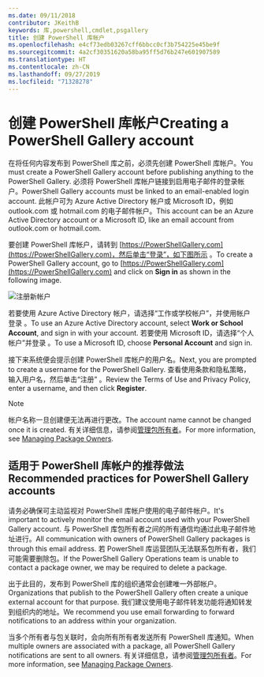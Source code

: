 ```yaml
---
ms.date: 09/11/2018
contributor: JKeithB
keywords: 库,powershell,cmdlet,psgallery
title: 创建 PowerShell 库帐户
ms.openlocfilehash: e4cf73edb03267cff6bbcc0cf3b754225e45be9f
ms.sourcegitcommit: 4a2cf30351620a58ba95ff5d76b247e601907589
ms.translationtype: HT
ms.contentlocale: zh-CN
ms.lasthandoff: 09/27/2019
ms.locfileid: "71328278"
---
```

# <a name="creating-a-powershell-gallery-account"></a><span data-ttu-id="c603a-103">创建 PowerShell 库帐户</span><span class="sxs-lookup"><span data-stu-id="c603a-103">Creating a PowerShell Gallery account</span></span>

<span data-ttu-id="c603a-104">在将任何内容发布到 PowerShell 库之前，必须先创建 PowerShell 库帐户。</span><span class="sxs-lookup"><span data-stu-id="c603a-104">You must create a PowerShell Gallery account before publishing anything to the PowerShell Gallery.</span></span>
<span data-ttu-id="c603a-105">必须将 PowerShell 库帐户链接到启用电子邮件的登录帐户。</span><span class="sxs-lookup"><span data-stu-id="c603a-105">PowerShell Gallery accounts must be linked to an email-enabled login account.</span></span> <span data-ttu-id="c603a-106">此帐户可为 Azure Active Directory 帐户或 Microsoft ID，例如 outlook.com 或 hotmail.com 的电子邮件帐户。</span><span class="sxs-lookup"><span data-stu-id="c603a-106">This account can be an Azure Active Directory account or a Microsoft ID, like an email account from outlook.com or hotmail.com.</span></span>

<span data-ttu-id="c603a-107">要创建 PowerShell 库帐户，请转到 [https://PowerShellGallery.com](https://PowerShellGallery.com)，然后单击“登录”，如下图所示  。</span><span class="sxs-lookup"><span data-stu-id="c603a-107">To create a PowerShell Gallery account, go to [https://PowerShellGallery.com](https://PowerShellGallery.com) and click on **Sign in** as shown in the following image.</span></span>

![注册新帐户](../../Images/CreateAccount-Register.png)

<span data-ttu-id="c603a-109">若要使用 Azure Active Directory 帐户，请选择“工作或学校帐户”，并使用帐户登录  。</span><span class="sxs-lookup"><span data-stu-id="c603a-109">To use an Azure Active Directory account, select **Work or School Account**, and sign in with your account.</span></span> <span data-ttu-id="c603a-110">若要使用 Microsoft ID，请选择“个人帐户”并登录  。</span><span class="sxs-lookup"><span data-stu-id="c603a-110">To use a Microsoft ID, choose **Personal Account** and sign in.</span></span>

<span data-ttu-id="c603a-111">接下来系统便会提示创建 PowerShell 库帐户的用户名。</span><span class="sxs-lookup"><span data-stu-id="c603a-111">Next, you are prompted to create a username for the PowerShell Gallery.</span></span> <span data-ttu-id="c603a-112">查看使用条款和隐私策略，输入用户名，然后单击“注册”  。</span><span class="sxs-lookup"><span data-stu-id="c603a-112">Review the Terms of Use and Privacy Policy, enter a username, and then click **Register**.</span></span>

> [!NOTE]
> <span data-ttu-id="c603a-113">帐户名称一旦创建便无法再进行更改。</span><span class="sxs-lookup"><span data-stu-id="c603a-113">The account name cannot be changed once it is created.</span></span> <span data-ttu-id="c603a-114">有关详细信息，请参阅[管理包所有者](managing-package-owners.md)。</span><span class="sxs-lookup"><span data-stu-id="c603a-114">For more information, see [Managing Package Owners](managing-package-owners.md).</span></span>

## <a name="recommended-practices-for-powershell-gallery-accounts"></a><span data-ttu-id="c603a-115">适用于 PowerShell 库帐户的推荐做法</span><span class="sxs-lookup"><span data-stu-id="c603a-115">Recommended practices for PowerShell Gallery accounts</span></span>

<span data-ttu-id="c603a-116">请务必确保可主动监视对 PowerShell 库帐户使用的电子邮件帐户。</span><span class="sxs-lookup"><span data-stu-id="c603a-116">It's important to actively monitor the email account used with your PowerShell Gallery account.</span></span> <span data-ttu-id="c603a-117">与 PowerShell 库包所有者之间的所有通信均通过此电子邮件地址进行。</span><span class="sxs-lookup"><span data-stu-id="c603a-117">All communication with owners of PowerShell Gallery packages is through this email address.</span></span> <span data-ttu-id="c603a-118">若 PowerShell 库运营团队无法联系包所有者，我们可能需要删除包。</span><span class="sxs-lookup"><span data-stu-id="c603a-118">If the PowerShell Gallery Operations team is unable to contact a package owner, we may be required to delete a package.</span></span>

<span data-ttu-id="c603a-119">出于此目的，发布到 PowerShell 库的组织通常会创建唯一外部帐户。</span><span class="sxs-lookup"><span data-stu-id="c603a-119">Organizations that publish to the PowerShell Gallery often create a unique external account for that purpose.</span></span> <span data-ttu-id="c603a-120">我们建议使用电子邮件转发功能将通知转发到组织内的地址。</span><span class="sxs-lookup"><span data-stu-id="c603a-120">We recommend you use email forwarding to forward notifications to an address within your organization.</span></span>

<span data-ttu-id="c603a-121">当多个所有者与包关联时，会向所有所有者发送所有 PowerShell 库通知。</span><span class="sxs-lookup"><span data-stu-id="c603a-121">When multiple owners are associated with a package, all PowerShell Gallery notifications are sent to all owners.</span></span> <span data-ttu-id="c603a-122">有关详细信息，请参阅[管理包所有者](managing-package-owners.md)。</span><span class="sxs-lookup"><span data-stu-id="c603a-122">For more information, see [Managing Package Owners](managing-package-owners.md).</span></span>
